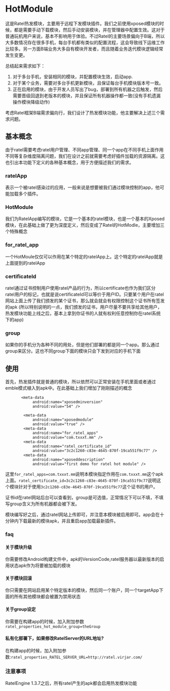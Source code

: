 # HotModule

这是Ratel热发模块，主要用于远程下发模块插件。我们之前使用xposed模块的时候，都是需要手动下载模块，然后手动安装模块，并在管理器中配置生效。这对于普通玩机用户来说，基本不影响用于体验。不过Ratel的主要场景偏向于B端，所以大多数情况存在很多手机，每台手机都有类似的配置流程，这会导致线下运维工作比较多。另一方面B端业务大多自有模块开发者，而且随着业务迭代模块逻辑经常发生变更。

总结起来需求如下：

1. 对于多台手机，安装相同的模块，并配置模块生效，启动app.
2. 对于某个业务，需要对多台手机更新模块，且保证每台手机模块版本号一致。
3. 正在启用的模块，由于开发人员写出了bug，部署到所有机器之后触发，然后需要晋级回退到老版本的模块，并且保证所有机器操作都一致(没有手机遗漏操作模块降级动作)

考虑Ratel框架B端需求偏向行，我们设计了热发模块功能，他主要解决上述三个需求问题。

## 基本概念
由于ratel需要考虑ratel用户管理、不同app管理、同一个app在不同手机上面作用不同等复杂维度隔离问题，我们在设计之前就需要考虑好插件加载的资源隔离。这也引出本功能下定义的各种基本概念，用于方便描述我们的需求。

### ratelApp
表示一个被ratel感染过的应用，一般来说是想要被我们通过模块控制的app，他可能加载多个插件。

### HotModule
我们为RatelApp编写的模块，它是一个基本的ratel模块，也是一个基本的Xposed模块，在此基础上做了更为深度定义，然后变成了Ratel的HotModle，主要增加三个特殊概念

### for_ratel_app
一个HotMoule仅仅可以作用在某个特定的ratelApp上。这个特定的ratelApp就是上面提到的ratelApp
### certificateId
ratel通过证书控制用户使用ratel产品的行为，所以certificate也作为我们区分ratel用户的标记，也就是说certificateId可以等价于用户ID。只要某个用户在ratel网站上面上传了我们颁发的某个证书，那么就会就会有权限控制这个证书所有签发的apk
(所以特别说明的一点，我们颁发的证书，用户尽量不要共享给其他用户，热发模块功能上线之后，基本上拿到你证书的人就有权利任意控制你在ratel系统下的app)

### group
如果你的手机分为各种不同的用处，但是他们部署的都是同一个app。那么通过group来区分。这也不同group下面的模块只会下发到对应的手机下面


## 使用

首先，热发插件就是普通的模块，所以依然可以正常安装在手机里面或者通过emble模式植入到apk中。在此基础上我们增加了刚刚描述的概念
```
       <meta-data
            android:name="xposedminversion"
            android:value="54" />

        <meta-data
            android:name="xposedmodule"
            android:value="true" />
        <meta-data
            android:name="for_ratel_apps"
            android:value="com.txxxt.mm" />
        <meta-data
            android:name="ratel_certificate_id"
            android:value="3c2c1260-c83e-4645-870f-19ca551f9c77" />
        <meta-data
            android:name="xposeddescription"
            android:value="first demo for ratel hot module" />
```
这里``for_ratel_apps=com.txxxt.mm``说明本模块指定作用在``com.txxxt.mm``这个apk上面。``ratel_certificate_id=3c2c1260-c83e-4645-870f-19ca551f9c77``说明这个模块针对于使用``3c2c1260-c83e-4645-870f-19ca551f9c77``这个证书的用户。

证书id在ratel网站后台可以查看到，group是可选值，正常情况下可以不填，不填写group含义为所有机器都会被下发。

模块编写好之后，通过ratel网站上传即可，并注意本模块被启用即可。app会在十分钟内下载最新的模块apk，并且重启app加载最新插件。

### faq
#### 关于模块升级
你需要修改Android构建文件中，apk的VersionCode,ratel服务器以最新版本的启用状态apk作为将要被加载的模块
#### 关于模块回滚
你只需要在网站启用某个特定版本的模块，然后同一个账户，同一个targetApp下面的所有其他模块都会被置为禁用状态
#### 关于group设定
你需要在构建app的时候，加入附加参数``ratel_properties_hot_module_group=theGroup``
#### 私有化部署下，如果修改RatelServer的URL地址?
在构建app的时候，加入附加参数:``ratel_properties_RATEL_SERVER_URL=http://ratel.virjar.com/``

### 注意事项
RatelEngine 1.3.7之后，所有ratel产生的apk都会启用热发模块功能